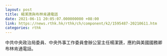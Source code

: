 ```yaml
---
layout: post
title: 楊潔箎與布林肯通電話
date: 2021-06-11 20:05:07.000000000 +08:00
link: https://news.rthk.hk/rthk/ch/component/k2/1595487-20210611.htm
categories: rthk
---
```


中共中央政治局委員、中央外事工作委員會辦公室主任楊潔篪，應約與美國國務卿布林肯通電話。
